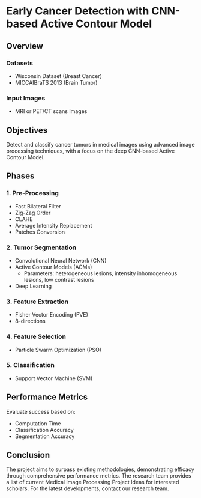 # Early Cancer Detection with CNN-based Active Contour Model

## Overview

### Datasets
- Wisconsin Dataset (Breast Cancer)
- MICCAIBraTS 2013 (Brain Tumor)

### Input Images
- MRI or PET/CT scans Images

## Objectives
Detect and classify cancer tumors in medical images using advanced image processing techniques, with a focus on the deep CNN-based Active Contour Model.

## Phases

### 1. Pre-Processing
- Fast Bilateral Filter
- Zig-Zag Order
- CLAHE
- Average Intensity Replacement
- Patches Conversion

### 2. Tumor Segmentation
- Convolutional Neural Network (CNN)
- Active Contour Models (ACMs)
  - Parameters: heterogeneous lesions, intensity inhomogeneous lesions, low contrast lesions
- Deep Learning

### 3. Feature Extraction
- Fisher Vector Encoding (FVE)
- 8-directions

### 4. Feature Selection
- Particle Swarm Optimization (PSO)

### 5. Classification
- Support Vector Machine (SVM)

## Performance Metrics
Evaluate success based on:
- Computation Time
- Classification Accuracy
- Segmentation Accuracy

## Conclusion
The project aims to surpass existing methodologies, demonstrating efficacy through comprehensive performance metrics. The research team provides a list of current Medical Image Processing Project Ideas for interested scholars. For the latest developments, contact our research team.

